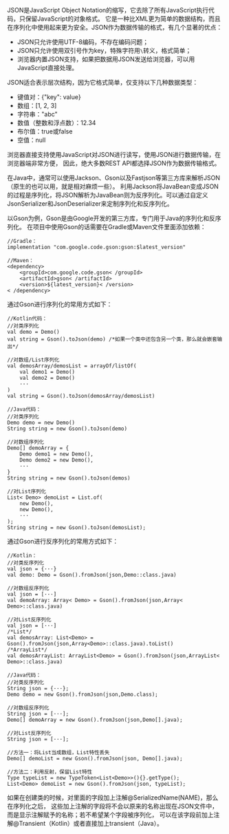 JSON是JavaScript Object Notation的缩写，它去除了所有JavaScript执行代码，只保留JavaScript的对象格式。 它是一种比XML更为简单的数据结构，而且在序列化中使用起来更为安全。JSON作为数据传输的格式，有几个显著的优点：

+ JSON只允许使用UTF-8编码，不存在编码问题；
+ JSON只允许使用双引号作为key，特殊字符用`\`转义，格式简单；
+ 浏览器内置JSON支持，如果把数据用JSON发送给浏览器，可以用JavaScript直接处理。

JSON适合表示层次结构，因为它格式简单，仅支持以下几种数据类型：

+ 键值对：{"key": value}
+ 数组：[1, 2, 3]
+ 字符串："abc"
+ 数值（整数和浮点数）：12.34
+ 布尔值：true或false
+ 空值：null

浏览器直接支持使用JavaScript对JSON进行读写，使用JSON进行数据传输，在浏览器端非常方便， 因此，绝大多数REST API都选择JSON作为数据传输格式。

在Java中，通常可以使用Jackson、Gson以及Fastjson等第三方库来解析JSON（原生的也可以用，就是相对麻烦一些）。 利用Jackson将JavaBean变成JSON的过程是序列化，将JSON解析为JavaBean则为反序列化。可以通过自定义JsonSerializer和JsonDeserializer来定制序列化和反序列化。

以Gson为例，Gson是由Google开发的第三方库，专门用于Java的序列化和反序列化。 在项目中使用Gson的话需要在Gradle或Maven文件里面添加依赖：

```
//Gradle：
implementation "com.google.code.gson:gson:$latest_version"

//Maven：
<dependency>
    <groupId>com.google.code.gson< /groupId>
    <artifactId>gson< /artifactId>
    <version>${latest_version}< /version>
< /dependency>
```

通过Gson进行序列化的常用方式如下：

```
//Kotlin代码：
//对类序列化
val demo = Demo()
val string = Gson().toJson(demo) /*如果一个类中还包含另一个类，那么就会嵌套输出*/

//对数组/List序列化
val demosArray/demosList = arrayOf/listOf(
    val demo1 = Demo()
    val demo2 = Demo()
    ···
)
val string = Gson().toJson(demosArray/demosList)

//Java代码：
//对类序列化
Demo demo = new Demo()
String string = new Gson().toJson(demo)

//对数组序列化
Demo[] demoArray = {
    Demo demo1 = new Demo(),
    Demo demo2 = new Demo(),
    ···
}
String string = new Gson().toJson(demos)

//对List序列化
List< Demo> demoList = List.of(
    new Demo(),
    new Demo(),
    ···
);
String string = new Gson().toJson(demosList);
```

通过Gson进行反序列化的常用方式如下：

```
//Kotlin：
//对类反序列化
val json = {···}
val demo: Demo = Gson().fromJson(json,Demo::class.java)

//对数组反序列化
val json = [···]
val demoArray: Array< Demo> = Gson().fromJson(json,Array< Demo>::class.java)

//对List反序列化
val json = [···]
/*List*/
val demosArray: List<Demo> = Gson().fromJson(json,Array<Demo>::class.java).toList()
/*ArrayList*/
val demosArrayList: ArrayList<Demo> = Gson().fromJson(json,ArrayList< Demo>::class.java)

//Java代码：
//对类反序列化
String json = {···};
Demo demo = new Gson().fromJson(json,Demo.class);

//对数组反序列化
String json = [···];
Demo[] demoArray = new Gson().fromJson(json,Demo[].java);

//对List反序列化
String json = [···];

//方法一：将List当成数组，List特性丢失
Demo[] demoList = new Gson().fromJson(json, Demo[].java);

//方法二：利用反射，保留List特性
Type typeList = new TypeToken<List<Demo>>(){}.getType();
List<Demo> demoList = new Gson().fromJson(json, typeList);
```

如果在创建类的时候，对里面的字段加上注解@SerializedName(NAME)，那么在序列化之后， 这些加上注解的字段将不会以原来的名称出现在JSON文件中，而是显示注解赋予的名称；若不希望某个字段被序列化， 可以在该字段前加上注解@Transient（Kotlin）或者直接加上transient（Java）。